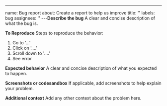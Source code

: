 ---

name: Bug report
about: Create a report to help us improve
title: ''
labels: bug
assignees: ''
---**Describe the bug**
A clear and concise description of what the bug is.

**To Reproduce**
Steps to reproduce the behavior:

1. Go to '...'
2. Click on '....'
3. Scroll down to '....'
4. See error

**Expected behavior**
A clear and concise description of what you expected to happen.

**Screenshots or codesandbox**
If applicable, add screenshots to help explain your problem.

**Additional context**
Add any other context about the problem here.
